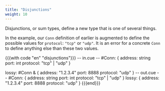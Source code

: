 ```yaml
---
title: "Disjunctions"
weight: 10
---
```

Disjunctions, or sum types, define a new type that is one of several things.

In the example, our `Conn` definition of earlier is augmented to define
the possible values for `protocol`: `"tcp"` or `"udp"`.
It is an error for a concrete `Conn`
to define anything else than these two values.

{{{with code "en" "disjunctions"}}}
-- in.cue --
#Conn: {
	address:  string
	port:     int
	protocol: "tcp" | "udp"
}

lossy: #Conn & {
	address:  "1.2.3.4"
	port:     8888
	protocol: "udp"
}
-- out.cue --
#Conn: {
    address:  string
    port:     int
    protocol: "tcp" | "udp"
}
lossy: {
    address:  "1.2.3.4"
    port:     8888
    protocol: "udp"
}
{{{end}}}
